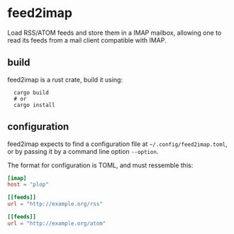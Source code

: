 # feed2imap

Load RSS/ATOM feeds and store them in a IMAP mailbox, allowing one to read its
feeds from a mail client compatible with IMAP.

## build

feed2imap is a rust crate, build it using:

```
  cargo build
  # or
  cargo install
```

## configuration

feed2imap expects to find a configuration file at `~/.config/feed2imap.toml`, or
by passing it by a command line option `--option`. 

The format for configuration is TOML, and must ressemble this:
```toml
[imap]
host = "plop"

[[feeds]]
url = "http://example.org/rss"

[[feeds]]
url = "http://example.org/atom"
```
